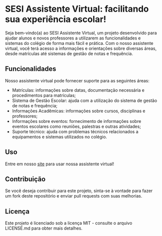 <div>
  <h1>SESI Assistente Virtual: facilitando sua experiência escolar!</h1>
  <p>Seja bem-vindo(a) ao SESI Assistente Virtual, um projeto desenvolvido para ajudar alunos e novos professores a utilizarem as funcionalidades e sistemas do colégio de forma mais fácil e prática. Com o nosso assistente virtual, você terá acesso a informações e orientações sobre diversas áreas, desde matrículas até sistemas de gestão de notas e frequência.</p>
  <h2>Funcionalidades</h2>
  <p>Nosso assistente virtual pode fornecer suporte para as seguintes áreas:</p>
  <ul>
    <li>Matrículas: informações sobre datas, documentação necessária e procedimentos para matrículas;</li>
    <li>Sistema de Gestão Escolar: ajuda com a utilização do sistema de gestão de notas e frequência;</li>
    <li>Informações Acadêmicas: informações sobre cursos, disciplinas e professores;</li>
    <li>Informações sobre eventos: fornecimento de informações sobre eventos escolares como reuniões, palestras e outras atividades;</li>
    <li>Suporte técnico: ajuda com problemas técnicos relacionados a equipamentos e sistemas utilizados no colégio.</li>
  </ul>
  <h2>Uso</h2>
  <p>Entre em nosso <a href="https://assistente-sesi.glitch.me">site</a> para usar nossa assistente virtual!</p>
  <h2>Contribuição</h2>
  <p>Se você deseja contribuir para este projeto, sinta-se à vontade para fazer um fork deste repositório e enviar pull requests com suas melhorias.</p>
  <h2>Licença</h2>
  <p>Este projeto é licenciado sob a licença MIT - consulte o arquivo LICENSE.md para obter mais detalhes.</p>
</div>
